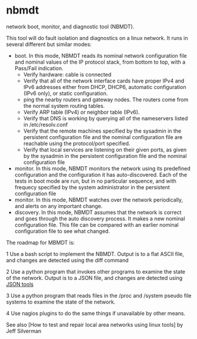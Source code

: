 # nbmdt
network boot, monitor, and diagnostic tool (NBMDT).

This tool will do fault isolation and diagnostics on a linux network.  It runs in several different but similar modes:
* boot.  In this mode, NBMDT reads its nominal network configuration file and nominal values of the IP protocol stack, from bottom to top, with a Pass/Fail indication.
    + Verify hardware: cable is connected
    + Verify that all of the network interface cards have proper IPv4 and IPv6 addresses either from DHCP, DHCP6, automatic configuration (IPv6 only), or static configuration.
    + ping the nearby routers and gateway nodes.  The routers come from the normal system routing tables.
    + Verify ARP table (IPv4) or neighbor table (IPv6).
    + Verify that DNS is working by querying all of the nameservers listed in /etc/resolv.conf
    + Verify that the remote machines specified by the sysadmin in the persistent configuration file and the nominal configuration file are reachable using the protocol/port specified.
    + Verify that local services are listening on their given ports, as given by the sysadmin in the persistent configuration file and the nominal configuration file
* monitor.  In this mode, NBMDT monitors the network using its predefined configuration and the configuration it has auto-discovered.  Each of the tests in boot mode are run, but in no particular sequence, and with frequecy specified by the system administrator in the persistent configuration file
* monitor.  In this mode, NBMDT watches over the network periodically, and alerts on any important change.
* discovery.  In this mode, NBMDT assumes that the network is correct and goes through the auto discovery process.  It makes a new nominal configuration file.  This file can be compared with an earlier nominal configuration file to see what changed.


The roadmap for MBMDT is:

1 Use a bash script to implement the NBMDT.  Output is to a flat ASCII file, and changes are detected using the diff command

2 Use a python program that invokes other programs to examine the state of the network.  Output is to a JSON file, and changes are detected using [JSON tools](https://bitbucket.org/vadim_semenov/json_tools/src/75cc15381188c760badbd5b66aef9941a42c93fa?at=default)

3 Use a python program that reads files in the /proc and /system pseudo file systems to examine the state of the network.

4 Use nagios plugins to do the same things if unavailable by other means.

See also [How to test and repair local area networks using linux tools] by Jeff Silverman




